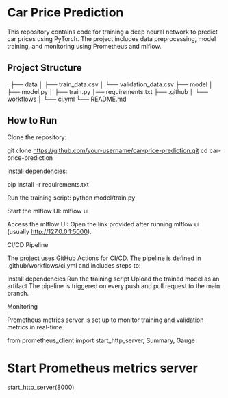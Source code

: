 # Car Price Prediction

This repository contains code for training a deep neural network to predict car prices using PyTorch. The project includes data preprocessing, model training, and monitoring using Prometheus and mlflow.

## Project Structure

.
├── data
│ ├── train_data.csv
│ └── validation_data.csv
├── model
│ ├── model.py
│ ├── train.py
│── requirements.txt
├── .github
│ └── workflows
│ └── ci.yml
└── README.md



## How to Run

Clone the repository:


git clone https://github.com/your-username/car-price-prediction.git
cd car-price-prediction

Install dependencies:

pip install -r requirements.txt


Run the training script:
python model/train.py

Start the mlflow UI:
mlflow ui


Access the mlflow UI:
Open the link provided after running mlflow ui (usually http://127.0.0.1:5000).

CI/CD Pipeline

The project uses GitHub Actions for CI/CD. The pipeline is defined in .github/workflows/ci.yml and includes steps to:

Install dependencies
Run the training script
Upload the trained model as an artifact
The pipeline is triggered on every push and pull request to the main branch.

Monitoring

Prometheus metrics server is set up to monitor training and validation metrics in real-time.


from prometheus_client import start_http_server, Summary, Gauge

# Start Prometheus metrics server
start_http_server(8000)



